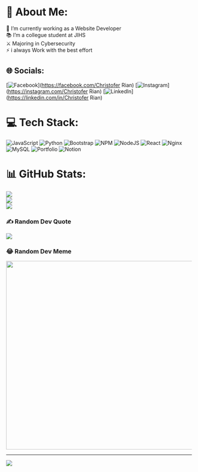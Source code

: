 # 💫 About Me:
🔭 I’m currently working as a Website Developer<br>📚 I’m a collegue student at JIHS<br> ⚔  Majoring in Cybersecurity<br>⚡ i always Work with the best effort


## 🌐 Socials:
[![Facebook](https://img.shields.io/badge/Facebook-%231877F2.svg?logo=Facebook&logoColor=white)](https://facebook.com/Christofer Rian) [![Instagram](https://img.shields.io/badge/Instagram-%23E4405F.svg?logo=Instagram&logoColor=white)](https://instagram.com/Christofer Rian) [![LinkedIn](https://img.shields.io/badge/LinkedIn-%230077B5.svg?logo=linkedin&logoColor=white)](https://linkedin.com/in/Christofer Rian) 

# 💻 Tech Stack:
![JavaScript](https://img.shields.io/badge/javascript-%23323330.svg?style=for-the-badge&logo=javascript&logoColor=%23F7DF1E) ![Python](https://img.shields.io/badge/python-3670A0?style=for-the-badge&logo=python&logoColor=ffdd54) ![Bootstrap](https://img.shields.io/badge/bootstrap-%23563D7C.svg?style=for-the-badge&logo=bootstrap&logoColor=white) ![NPM](https://img.shields.io/badge/NPM-%23000000.svg?style=for-the-badge&logo=npm&logoColor=white) ![NodeJS](https://img.shields.io/badge/node.js-6DA55F?style=for-the-badge&logo=node.js&logoColor=white) ![React](https://img.shields.io/badge/react-%2320232a.svg?style=for-the-badge&logo=react&logoColor=%2361DAFB) ![Nginx](https://img.shields.io/badge/nginx-%23009639.svg?style=for-the-badge&logo=nginx&logoColor=white) ![MySQL](https://img.shields.io/badge/mysql-%2300f.svg?style=for-the-badge&logo=mysql&logoColor=white) ![Portfolio](https://img.shields.io/badge/Portfolio-%23000000.svg?style=for-the-badge&logo=firefox&logoColor=#FF7139) ![Notion](https://img.shields.io/badge/Notion-%23000000.svg?style=for-the-badge&logo=notion&logoColor=white)
# 📊 GitHub Stats:
![](https://github-readme-stats.vercel.app/api?username=ChristoferRian&theme=dracula&hide_border=false&include_all_commits=false&count_private=false)<br/>
![](https://github-readme-streak-stats.herokuapp.com/?user=ChristoferRian&theme=dracula&hide_border=false)<br/>
![](https://github-readme-stats.vercel.app/api/top-langs/?username=ChristoferRian&theme=dracula&hide_border=false&include_all_commits=false&count_private=false&layout=compact)

### ✍️ Random Dev Quote
![](https://quotes-github-readme.vercel.app/api?type=horizontal&theme=radical)

### 😂 Random Dev Meme
<img src="https://random-memer.herokuapp.com/" width="512px"/>

---
[![](https://visitcount.itsvg.in/api?id=ChristoferRian&icon=0&color=0)](https://visitcount.itsvg.in)

<!-- Proudly created with GPRM ( https://gprm.itsvg.in ) -->